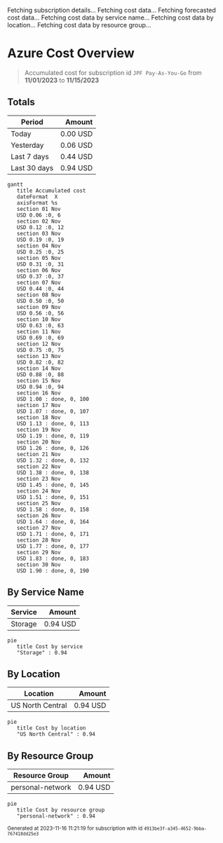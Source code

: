 Fetching subscription details...
Fetching cost data...
Fetching forecasted cost data...
Fetching cost data by service name...
Fetching cost data by location...
Fetching cost data by resource group...
# Azure Cost Overview

> Accumulated cost for subscription id `JPF Pay-As-You-Go` from **11/01/2023** to **11/15/2023**

## Totals

|Period|Amount|
|---|---:|
|Today|0.00 USD|
|Yesterday|0.06 USD|
|Last 7 days|0.44 USD|
|Last 30 days|0.94 USD|

```mermaid
gantt
   title Accumulated cost
   dateFormat  X
   axisFormat %s
   section 01 Nov
   USD 0.06 :0, 6
   section 02 Nov
   USD 0.12 :0, 12
   section 03 Nov
   USD 0.19 :0, 19
   section 04 Nov
   USD 0.25 :0, 25
   section 05 Nov
   USD 0.31 :0, 31
   section 06 Nov
   USD 0.37 :0, 37
   section 07 Nov
   USD 0.44 :0, 44
   section 08 Nov
   USD 0.50 :0, 50
   section 09 Nov
   USD 0.56 :0, 56
   section 10 Nov
   USD 0.63 :0, 63
   section 11 Nov
   USD 0.69 :0, 69
   section 12 Nov
   USD 0.75 :0, 75
   section 13 Nov
   USD 0.82 :0, 82
   section 14 Nov
   USD 0.88 :0, 88
   section 15 Nov
   USD 0.94 :0, 94
   section 16 Nov
   USD 1.00 : done, 0, 100
   section 17 Nov
   USD 1.07 : done, 0, 107
   section 18 Nov
   USD 1.13 : done, 0, 113
   section 19 Nov
   USD 1.19 : done, 0, 119
   section 20 Nov
   USD 1.26 : done, 0, 126
   section 21 Nov
   USD 1.32 : done, 0, 132
   section 22 Nov
   USD 1.38 : done, 0, 138
   section 23 Nov
   USD 1.45 : done, 0, 145
   section 24 Nov
   USD 1.51 : done, 0, 151
   section 25 Nov
   USD 1.58 : done, 0, 158
   section 26 Nov
   USD 1.64 : done, 0, 164
   section 27 Nov
   USD 1.71 : done, 0, 171
   section 28 Nov
   USD 1.77 : done, 0, 177
   section 29 Nov
   USD 1.83 : done, 0, 183
   section 30 Nov
   USD 1.90 : done, 0, 190
```

## By Service Name

|Service|Amount|
|---|---:|
|Storage|0.94 USD|

```mermaid
pie
   title Cost by service
   "Storage" : 0.94
```

## By Location

|Location|Amount|
|---|---:|
|US North Central|0.94 USD|

```mermaid
pie
   title Cost by location
   "US North Central" : 0.94
```

## By Resource Group

|Resource Group|Amount|
|---|---:|
|personal-network|0.94 USD|

```mermaid
pie
   title Cost by resource group
   "personal-network" : 0.94
```

<sup>Generated at 2023-11-16 11:21:19 for subscription with id `4913be3f-a345-4652-9bba-767418dd25e3`</sup>
